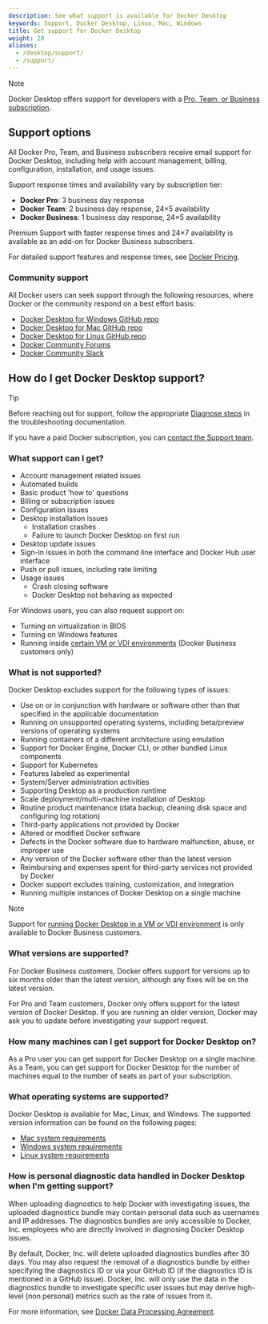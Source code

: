 ```yaml
---
description: See what support is available for Docker Desktop
keywords: Support, Docker Desktop, Linux, Mac, Windows
title: Get support for Docker Desktop
weight: 20
aliases:
  - /desktop/support/
  - /support/
---
```


> [!NOTE]
>
> Docker Desktop offers support for developers with a [Pro, Team, or Business subscription](https://www.docker.com/pricing?utm_source=docker&utm_medium=webreferral&utm_campaign=docs_driven_upgrade_desktop_support).

## Support options

All Docker Pro, Team, and Business subscribers receive email support for Docker Desktop, including help with account management, billing, configuration, installation, and usage issues.

Support response times and availability vary by subscription tier:

- **Docker Pro**: 3 business day response
- **Docker Team**: 2 business day response, 24×5 availability
- **Docker Business**: 1 business day response, 24×5 availability

Premium Support with faster response times and 24×7 availability is available as an add-on for Docker Business subscribers.

For detailed support features and response times, see [Docker Pricing](https://www.docker.com/pricing/).

### Community support

All Docker users can seek support through the following resources, where Docker or the community respond on a best effort basis:

- [Docker Desktop for Windows GitHub repo](https://github.com/docker/for-win)
- [Docker Desktop for Mac GitHub repo](https://github.com/docker/for-mac)
- [Docker Desktop for Linux GitHub repo](https://github.com/docker/desktop-linux)
- [Docker Community Forums](https://forums.docker.com/)
- [Docker Community Slack](http://dockr.ly/comm-slack)

## How do I get Docker Desktop support?

> [!TIP]
>
> Before reaching out for support, follow the appropriate [Diagnose steps](/manuals/desktop/troubleshoot-and-support/troubleshoot/_index.md#diagnose) in the troubleshooting documentation.

If you have a paid Docker subscription, you can [contact the Support team](https://hub.docker.com/support/contact/).

### What support can I get?

- Account management related issues
- Automated builds
- Basic product 'how to' questions
- Billing or subscription issues
- Configuration issues
- Desktop installation issues
  - Installation crashes
  - Failure to launch Docker Desktop on first run
- Desktop update issues
- Sign-in issues in both the command line interface and Docker Hub user interface
- Push or pull issues, including rate limiting
- Usage issues
  - Crash closing software
  - Docker Desktop not behaving as expected

For Windows users, you can also request support on:

- Turning on virtualization in BIOS
- Turning on Windows features
- Running inside [certain VM or VDI environments](/manuals/desktop/setup/vm-vdi.md) (Docker Business customers only)

### What is not supported?

Docker Desktop excludes support for the following types of issues:

- Use on or in conjunction with hardware or software other than that specified in the applicable documentation
- Running on unsupported operating systems, including beta/preview versions of operating systems
- Running containers of a different architecture using emulation
- Support for Docker Engine, Docker CLI, or other bundled Linux components
- Support for Kubernetes
- Features labeled as experimental
- System/Server administration activities
- Supporting Desktop as a production runtime
- Scale deployment/multi-machine installation of Desktop
- Routine product maintenance (data backup, cleaning disk space and configuring log rotation)
- Third-party applications not provided by Docker
- Altered or modified Docker software
- Defects in the Docker software due to hardware malfunction, abuse, or improper use
- Any version of the Docker software other than the latest version
- Reimbursing and expenses spent for third-party services not provided by Docker
- Docker support excludes training, customization, and integration
- Running multiple instances of Docker Desktop on a single machine

> [!NOTE]
>
> Support for [running Docker Desktop in a VM or VDI environment](/manuals/desktop/setup/vm-vdi.md) is only available to Docker Business customers.

### What versions are supported?

For Docker Business customers, Docker offers support for versions up to six months older than the latest version, although any fixes will be on the latest version.

For Pro and Team customers, Docker only offers support for the latest version of Docker Desktop. If you are running an older version, Docker may ask you to update before investigating your support request.

### How many machines can I get support for Docker Desktop on?

As a Pro user you can get support for Docker Desktop on a single machine.
As a Team, you can get support for Docker Desktop for the number of machines equal to the number of seats as part of your subscription.

### What operating systems are supported?

Docker Desktop is available for Mac, Linux, and Windows. The supported version information can be found on the following pages:

- [Mac system requirements](/manuals/desktop/setup/install/mac-install.md#system-requirements)
- [Windows system requirements](/manuals/desktop/setup/install/windows-install.md#system-requirements)
- [Linux system requirements](/manuals/desktop/setup/install/linux/_index.md#system-requirements)

### How is personal diagnostic data handled in Docker Desktop when I'm getting support?

When uploading diagnostics to help Docker with investigating issues, the uploaded diagnostics bundle may contain personal data such as usernames and IP addresses. The diagnostics bundles are only accessible to Docker, Inc.
employees who are directly involved in diagnosing Docker Desktop issues.

By default, Docker, Inc. will delete uploaded diagnostics bundles after 30 days. You may also request the removal of a diagnostics bundle by either specifying the diagnostics ID or via your GitHub ID (if the diagnostics ID is mentioned in a GitHub issue). Docker, Inc. will only use the data in the diagnostics bundle to investigate specific user issues but may derive high-level (non personal) metrics such as the rate of issues from it.

For more information, see [Docker Data Processing Agreement](https://www.docker.com/legal/data-processing-agreement).
